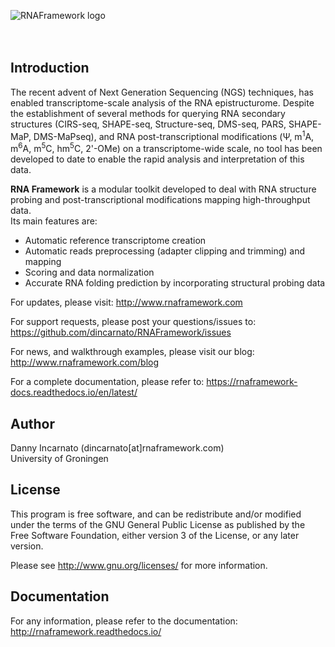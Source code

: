 ![RNAFramework logo](http://www.rnaframework.com/images/logo_black.png)
<br />  
<br />  

## Introduction

The recent advent of Next Generation Sequencing (NGS) techniques, has enabled transcriptome-scale analysis of the RNA epistructurome.
Despite the establishment of several methods for querying RNA secondary structures (CIRS-seq, SHAPE-seq, Structure-seq, DMS-seq, PARS, SHAPE-MaP, DMS-MaPseq), and RNA post-transcriptional modifications (&Psi;, m<sup>1</sup>A, m<sup>6</sup>A, m<sup>5</sup>C, hm<sup>5</sup>C, 2'-OMe) on a transcriptome-wide scale, no tool has been developed to date to enable the rapid analysis and interpretation of this data.

__RNA Framework__ is a modular toolkit developed to deal with RNA structure probing and post-transcriptional modifications mapping high-throughput data.  
Its main features are: 

- Automatic reference transcriptome creation
- Automatic reads preprocessing (adapter clipping and trimming) and mapping
- Scoring and data normalization
- Accurate RNA folding prediction by incorporating structural probing data

For updates, please visit: <http://www.rnaframework.com>  

For support requests, please post your questions/issues to: <https://github.com/dincarnato/RNAFramework/issues>  

For news, and walkthrough examples, please visit our blog:
<http://www.rnaframework.com/blog>

For a complete documentation, please refer to:
<https://rnaframework-docs.readthedocs.io/en/latest/>


## Author

Danny Incarnato (dincarnato[at]rnaframework.com)  
University of Groningen


## License

This program is free software, and can be redistribute and/or modified under the terms of the GNU General Public License as published by the Free Software Foundation, either version 3 of the License, or any later version.

Please see <http://www.gnu.org/licenses/> for more information.


## Documentation

For any information, please refer to the documentation: <http://rnaframework.readthedocs.io/>